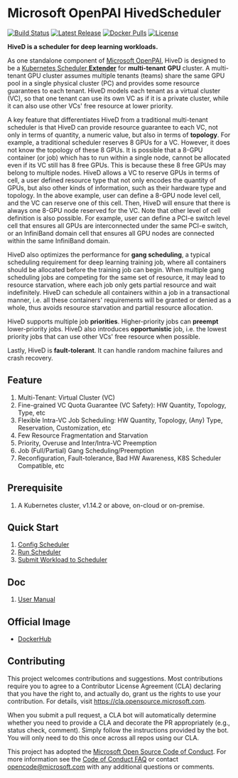# Microsoft OpenPAI HivedScheduler

[![Build Status](https://github.com/microsoft/hivedscheduler/workflows/build/badge.svg?branch=master&event=push)](https://github.com/microsoft/hivedscheduler/actions?query=workflow%3Abuild+branch%3Amaster+event%3Apush)
[![Latest Release](https://img.shields.io/github/release/microsoft/hivedscheduler.svg)](https://github.com/microsoft/hivedscheduler/releases/latest)
[![Docker Pulls](https://img.shields.io/docker/pulls/hivedscheduler/hivedscheduler.svg)](https://hub.docker.com/u/hivedscheduler)
[![License](https://img.shields.io/github/license/microsoft/hivedscheduler.svg)](https://github.com/microsoft/hivedscheduler/blob/master/LICENSE)

**HiveD is a scheduler for deep learning workloads.**

As one standalone component of [Microsoft OpenPAI](https://github.com/microsoft/pai), HiveD is designed to be a [Kubernetes Scheduler **Extender**](https://github.com/kubernetes/community/blob/master/contributors/design-proposals/scheduling/scheduler_extender.md) for **multi-tenant** **GPU** cluster. A multi-tenant GPU cluster assumes multiple tenants (teams) share the same GPU pool in a single physical cluster (PC) and provides some resource guarantees to each tenant. HiveD models each tenant as a virtual cluster (VC), so that one tenant can use its own VC as if it is a private cluster, while it can also use other VCs' free resource at lower priority. 

A key feature that differentiates HiveD from a traditional multi-tenant scheduler is that HiveD can provide resource guarantee to each VC, not only in terms of quantity, a numeric value, but also in terms of **topology**. For example, a traditional scheduler reserves 8 GPUs for a VC. However, it does not know the topology of these 8 GPUs. It is possible that a 8-GPU container (or job) which has to run within a single node, cannot be allocated even if its VC still has 8 free GPUs. This is because these 8 free GPUs may belong to multiple nodes. HiveD allows a VC to reserve GPUs in terms of cell, a user defined resource type that not only encodes the quantity of GPUs, but also other kinds of information, such as their hardware type and topology. In the above example, user can define a 8-GPU node level cell, and the VC can reserve one of this cell. Then, HiveD will ensure that there is always one 8-GPU node reserved for the VC. Note that other level of cell definition is also possible. For example, user can define a PCI-e switch level cell that ensures all GPUs are interconnected under the same PCI-e switch, or an InfiniBand domain cell that ensures all GPU nodes are connected within the same InfiniBand domain.

HiveD also optimizes the performance for **gang scheduling**, a typical scheduling requirement for deep learning training job, where all containers should be allocated before the training job can begin. When multiple gang scheduling jobs are competing for the same set of resource, it may lead to resource starvation, where each job only gets partial resource and wait indefinitely. HiveD can schedule all containers within a job in a transactional manner, i.e. all these containers' requirements will be granted or denied as a whole, thus avoids resource starvation and partial resource allocation.

HiveD supports multiple job **priorities**. Higher-priority jobs can **preempt** lower-priority jobs. HiveD also introduces **opportunistic** job, i.e. the lowest priority jobs that can use other VCs' free resource when possible.

Lastly, HiveD is **fault-tolerant**. It can handle random machine failures and crash recovery.

## Feature
1. Multi-Tenant: Virtual Cluster (VC)
2. Fine-grained VC Quota Guarantee (VC Safety): HW Quantity, Topology, Type, etc
3. Flexible Intra-VC Job Scheduling: HW Quantity, Topology, (Any) Type, Reservation, Customization, etc
4. Few Resource Fragmentation and Starvation
5. Priority, Overuse and Inter/Intra-VC Preemption
6. Job (Full/Partial) Gang Scheduling/Preemption
7. Reconfiguration, Fault-tolerance, Bad HW Awareness, K8S Scheduler Compatible, etc

## Prerequisite
1. A Kubernetes cluster, v1.14.2 or above, on-cloud or on-premise.

## Quick Start
1. [Config Scheduler](doc/user-manual.md#ConfigQuickStart)
2. [Run Scheduler](example/run)
3. [Submit Workload to Scheduler](example/request)

## Doc
1. [User Manual](doc/user-manual.md)

## Official Image
* [DockerHub](https://hub.docker.com/u/hivedscheduler)

## Contributing

This project welcomes contributions and suggestions.  Most contributions require you to agree to a
Contributor License Agreement (CLA) declaring that you have the right to, and actually do, grant us
the rights to use your contribution. For details, visit https://cla.opensource.microsoft.com.

When you submit a pull request, a CLA bot will automatically determine whether you need to provide
a CLA and decorate the PR appropriately (e.g., status check, comment). Simply follow the instructions
provided by the bot. You will only need to do this once across all repos using our CLA.

This project has adopted the [Microsoft Open Source Code of Conduct](https://opensource.microsoft.com/codeofconduct/).
For more information see the [Code of Conduct FAQ](https://opensource.microsoft.com/codeofconduct/faq/) or
contact [opencode@microsoft.com](mailto:opencode@microsoft.com) with any additional questions or comments.
